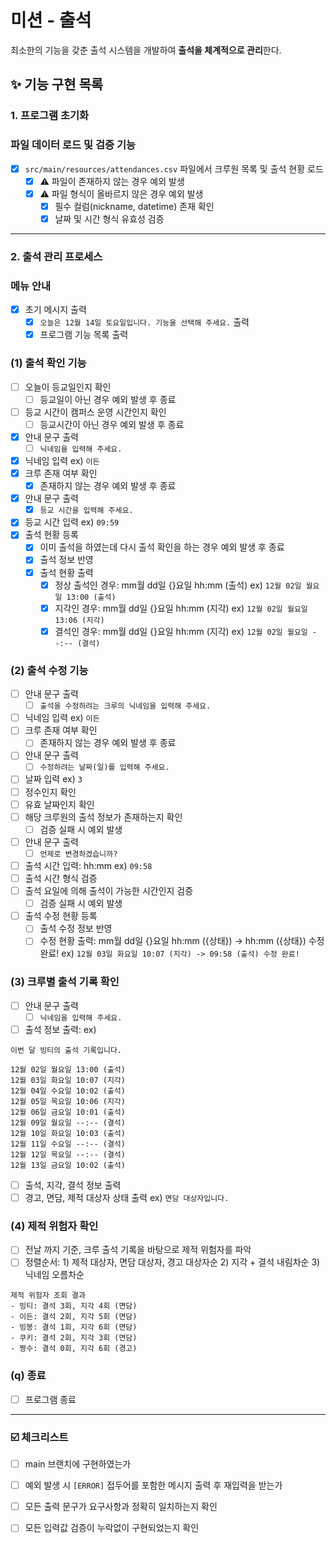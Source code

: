 # 미션 - 출석

최소한의 기능을 갖춘 출석 시스템을 개발하여 **출석을 체계적으로 관리**한다.

## ✨ 기능 구현 목록

### 1. 프로그램 초기화

### 파일 데이터 로드 및 검증 기능

- [x] `src/main/resources/attendances.csv` 파일에서 크루원 목록 및 출석 현황 로드
    - [x] ⚠️ 파일이 존재하지 않는 경우 예외 발생
    - [x] ⚠️ 파일 형식이 올바르지 않은 경우 예외 발생
        - [x] 필수 컬럼(nickname, datetime) 존재 확인
        - [x] 날짜 및 시간 형식 유효성 검증

---

### 2. 출석 관리 프로세스

### 메뉴 안내

- [x] 초기 메시지 출력
    - [x] `오늘은 12월 14일 토요일입니다. 기능을 선택해 주세요.` 출력
    - [x] 프로그램 기능 목록 출력

### (1) 출석 확인 기능

- [ ] 오늘이 등교일인지 확인
    - [ ] 등교일이 아닌 경우 예외 발생 후 종료
- [ ] 등교 시간이 캠퍼스 운영 시간인지 확인
    - [ ] 등교시간이 아닌 경우 예외 발생 후 종료
- [x] 안내 문구 출력
    - [ ] `닉네임을 입력해 주세요.`
- [x] 닉네임 입력 ex) `이든`
- [x] 크루 존재 여부 확인
    - [x] 존재하지 않는 경우 예외 발생 후 종료
- [x] 안내 문구 출력
    - [x] `등교 시간을 입력해 주세요.`
- [x] 등교 시간 입력 ex) `09:59`
- [x] 출석 현황 등록
    - [x] 이미 출석을 하였는데 다시 출석 확인을 하는 경우 예외 발생 후 종료
    - [x] 출석 정보 반영
    - [x] 출석 현황 출력
        - [x] 정상 출석인 경우: mm월 dd일 {}요일 hh:mm (출석)  ex) `12월 02일 월요일 13:00 (출석)`
        - [x] 지각인 경우: mm월 dd일 {}요일 hh:mm (지각)  ex) `12월 02일 월요일 13:06 (지각)`
        - [x] 결석인 경우: mm월 dd일 {}요일 hh:mm (지각)  ex) `12월 02일 월요일 --:-- (결석)`

### (2) 출석 수정 기능

- [ ] 안내 문구 출력
    - [ ] `출석을 수정하려는 크루의 닉네임을 입력해 주세요.`
- [ ] 닉네임 입력 ex) `이든`
- [ ] 크루 존재 여부 확인
    - [ ] 존재하지 않는 경우 예외 발생 후 종료

- [ ] 안내 문구 출력
    - [ ] `수정하려는 날짜(일)를 입력해 주세요.`
- [ ] 날짜 입력 ex) `3`
- [ ] 정수인지 확인
- [ ] 유효 날짜인지 확인
- [ ] 해당 크루원의 출석 정보가 존재하는지 확인
    - [ ] 검증 실패 시 예외 발생

- [ ] 안내 문구 출력
    - [ ] `언제로 변경하겠습니까?`
- [ ] 출석 시간 입력: hh:mm ex) `09:58`
- [ ] 출석 시간 형식 검증
- [ ] 출석 요일에 의해 출석이 가능한 시간인지 검증
    - [ ] 검증 실패 시 예외 발생

- [ ] 출석 수정 현황 등록
    - [ ] 출석 수정 정보 반영
    - [ ] 수정 현황 출력: mm월 dd일 {}요일 hh:mm ({상태}) -> hh:mm ({상태}) 수정 완료! ex) `12월 03일 화요일 10:07 (지각) -> 09:58 (출석) 수정 완료!`

### (3) 크루별 출석 기록 확인

- [ ] 안내 문구 출력
    - [ ] `닉네임을 입력해 주세요.`

- [ ] 출석 정보 출력:
  ex)

```
이번 달 빙티의 출석 기록입니다.

12월 02일 월요일 13:00 (출석)
12월 03일 화요일 10:07 (지각)
12월 04일 수요일 10:02 (출석)
12월 05일 목요일 10:06 (지각)
12월 06일 금요일 10:01 (출석)
12월 09일 월요일 --:-- (결석)
12월 10일 화요일 10:03 (출석)
12월 11일 수요일 --:-- (결석)
12월 12일 목요일 --:-- (결석)
12월 13일 금요일 10:02 (출석)
```

- [ ] 출석, 지각, 결석 정보 출력
- [ ] 경고, 면담, 제적 대상자 상태 출력 ex) `면담 대상자입니다.`

### (4) 제적 위험자 확인

- [ ] 전날 까지 기준, 크루 출석 기록을 바탕으로 제적 위험자를 파악
- [ ] 정렬순서: 1) 제적 대상자, 면담 대상자, 경고 대상자순 2) 지각 + 결석 내림차순 3) 닉네임 오름차순

```
제적 위험자 조회 결과
- 빙티: 결석 3회, 지각 4회 (면담)
- 이든: 결석 2회, 지각 5회 (면담)
- 빙봉: 결석 1회, 지각 6회 (면담)
- 쿠키: 결석 2회, 지각 3회 (면담)
- 짱수: 결석 0회, 지각 6회 (경고)
```

### (q) 종료

- [ ] 프로그램 종료

---

### ☑️ 체크리스트

- [ ] main 브랜치에 구현하였는가
- [ ] 예외 발생 시 `[ERROR]` 접두어를 포함한 메시지 출력 후 재입력을 받는가
- [ ] 모든 출력 문구가 요구사항과 정확히 일치하는지 확인
- [ ] 모든 입력값 검증이 누락없이 구현되었는지 확인

